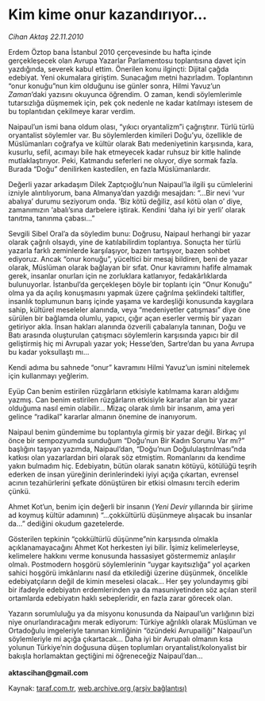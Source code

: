 # Kim kime onur kazandırıyor...

*Cihan Aktaş 22.11.2010*

<div class="yazi"><p>Erdem Öztop bana İstanbul 2010 çerçevesinde bu hafta içinde gerçekleşecek olan Avrupa Yazarlar Parlamentosu toplantısına davet için yazdığında, severek kabul ettim. Önerilen konu ilginçti: Dijital çağda edebiyat. Yeni okumalara giriştim. Sunacağım metni hazırladım. Toplantının “onur konuğu”nun kim olduğunu ise günler sonra, Hilmi Yavuz’un <i>Zaman</i>’daki yazısını okuyunca öğrendim. O zaman, kendi söylemlerimle tutarsızlığa düşmemek için, pek çok nedenle ne kadar katılmayı istesem de bu toplantıdan çekilmeye karar verdim.</p>
<p>Naipaul’un ismi bana oldum olası, “yıkıcı oryantalizm”i çağrıştırır. Türlü türlü oryantalist söylemler var. Bu söylemlerden kimileri Doğu’yu, özellikle de Müslümanları coğrafya ve kültür olarak Batı medeniyetinin karşısında, kara, kusurlu, sefil, acımayı bile hak etmeyecek kadar ruhsuz bir kitle halinde mutlaklaştırıyor. Peki, Katmandu seferleri ne oluyor, diye sormak fazla. Burada “Doğu” denilirken kastedilen, en fazla Müslümanlardır. </p>
<p>Değerli yazar arkadaşım Dilek Zaptçıoğlu’nun Naipaul’la ilgili şu cümlelerini izniyle alıntılıyorum, bana Almanya’dan yazdığı mesajdan: “...Bir nevi ‘vur abalıya’ durumu seziyorum onda. ‘Biz kötü değiliz, asıl kötü olan o’ diye, zamanımızın ‘abalı’sına darbelere iştirak. Kendini ‘daha iyi bir yerli’ olarak tanıtma, tanınma çabası...”</p>
<p>Sevgili Sibel Oral’a da söyledim bunu: Doğrusu, Naipaul herhangi bir yazar olarak çağrılı olsaydı, yine de katılabilirdim toplantıya. Sonuçta her türlü yazarla farklı zeminlerde karşılaşıyor, bazen tartışıyor, bazen sohbet ediyoruz. Ancak “onur konuğu”, yüceltici bir mesaj bildiren, beni de yazar olarak, Müslüman olarak bağlayan bir sıfat. Onur kavramını hafife almamak gerek, insanlar onurları için ne zorluklara katlanıyor, fedakârlıklarda bulunuyorlar. İstanbul’da gerçekleşen böyle bir toplantı için “Onur Konuğu” olma ya da açılış konuşmasını yapmak üzere çağrılma şeklindeki taltifler, insanlık toplumunun barış içinde yaşama ve kardeşliği konusunda kaygılara sahip, kültürel meseleler alanında, veya “medeniyetler çatışması” diye öne sürülen bir bağlamda olumlu, yapıcı, çığır açan eserler vermiş bir yazarı getiriyor akla. İnsan hakları alanında özverili çabalarıyla tanınan, Doğu ve Batı arasında oluşturulan çatışmacı söylemlerin karşısında yapıcı bir dil geliştirmiş hiç mi Avrupalı yazar yok; Hesse’den, Sartre’dan bu yana Avrupa bu kadar yoksullaştı mı... </p>
<p>Kendi adıma bu sahnede “onur” kavramını Hilmi Yavuz’un ismini nitelemek için kullanmayı yeğlerim. </p>
<p>Eyüp Can benim estirilen rüzgârların etkisiyle katılmama kararı aldığımı yazmış. Can benim estirilen rüzgârların etkisiyle kararlar alan bir yazar olduğuma nasıl emin olabilir... Mizaç olarak ılımlı bir insanım, ama yeri gelince “radikal” kararlar almanın önemine de inanıyorum. </p>
<p>Naipaul benim gündemime bu toplantıyla girmiş bir yazar değil. Birkaç yıl önce bir sempozyumda sunduğum “Doğu’nun Bir Kadın Sorunu Var mı?” başlığını taşıyan yazımda, Naipaul’dan, “Doğu’nun Doğululaştırılması”nda katkısı olan yazarlardan biri olarak söz etmiştim. Romanlarını da kendime yakın bulmadım hiç. Edebiyatın, bütün olarak sanatın kötüyü, kötülüğü teşrih ederken de insan yüreğinin derinlerindeki iyiyi açığa çıkartan, evrensel acının tezahürlerini şefkate dönüştüren bir etkisi olmasını tercih ederim çünkü. </p>
<p>Ahmet Kot’un, benim için değerli bir insanın (<i>Yeni Devir</i> yıllarında bir şiirime ad koymuş kültür adamının) “...çokkültürlü düşünmeye alışacak bu insanlar da...” dediğini okudum gazetelerde. </p>
<p>Gösterilen tepkinin “çokkültürlü düşünme”nin karşısında olmakla açıklanamayacağını Ahmet Kot herkesten iyi bilir. İşimiz kelimelerleyse, kelimelere hakkını verme konusunda hassasiyet göstermemiz anlaşılır olmalı. Postmodern hoşgörü söylemlerinin “uygar kayıtsızlığa” yol açarken sahici hoşgörü imkânlarını nasıl da etkilediği üzerine düşünmek, öncelikle edebiyatçıların değil de kimin meselesi olacak... Her şey yolundaymış gibi bir ifadeyle edebiyatın erdemlerinden ya da masuniyetinden söz açılan steril ortamlarda edebiyatın haklı sebepleridir, en fazla zarar görecek olan. </p>
<p>Yazarın sorumluluğu ya da misyonu konusunda da Naipaul’un varlığının bizi niye onurlandıracağını merak ediyorum: Türkiye ağrılıklı olarak Müslüman ve Ortadoğulu imgeleriyle tanınan kimliğinin “özündeki Avrupailiği” Naipaul’un söylemleriyle mi açığa çıkartacak... Daha iyi bir Avrupalı olmanın kısa yolunun Türkiye’nin doğusuna düşen toplumları oryantalist/kolonyalist bir bakışla horlamaktan geçtiğini mi öğreneceğiz Naipaul’dan...<br/><br/><b>aktascihan@gmail.com</b></p></div>

Kaynak: [taraf.com.tr](http://www.taraf.com.tr:80/cihan-aktas/makale-kim-kime-onur-kazandiriyor.htm), [web.archive.org (arşiv bağlantısı)](http://web.archive.org/web/20101123124208/http://www.taraf.com.tr:80/cihan-aktas/makale-kim-kime-onur-kazandiriyor.htm)
